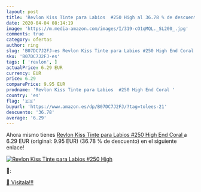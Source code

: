 ```yaml
---
layout: post
title: 'Revlon Kiss Tinte para Labios  #250 High al 36.78 % de descuento'
date: 2020-04-04 08:14:19
image: 'https://m.media-amazon.com/images/I/319-cO1qMQL._SL200_.jpg'
comments: true
category: ofertas
author: ring
slug: 'B07DC7J2FJ-es Revlon Kiss Tinte para Labios #250 High End Coral'
sku: 'B07DC7J2FJ-es'
tags: [ 'revlon', ]
actualPrice: 6.29 EUR
currency: EUR
price: 6.29
comparePrice: 9.95 EUR
prodname: 'Revlon Kiss Tinte para Labios  #250 High End Coral '
country: 'es'
flag: '🇪🇸'
buyurl: 'https://www.amazon.es/dp/B07DC7J2FJ/?tag=tolees-21'
descuento: '36.78'
average: '6.29'
---
```


Ahora mismo tienes [Revlon Kiss Tinte para Labios  #250 High End Coral ](https://www.amazon.es/dp/B07DC7J2FJ/?tag=tolees-21) a 6.29 EUR (original: 9.95 EUR) (36.78 %  de descuento) en el siguiente enlace!

[![Revlon Kiss Tinte para Labios  #250 High](https://m.media-amazon.com/images/I/319-cO1qMQL._SL200_.jpg)](https://www.amazon.es/dp/B07DC7J2FJ/?tag=tolees-21)

🔎:


[🛒 Visítala!!!](https://www.amazon.es/dp/B07DC7J2FJ/?tag=tolees-21)
